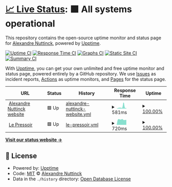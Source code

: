 # [📈 Live Status](https://status.alexnuttinck.dev): <!--live status--> **🟩 All systems operational**

This repository contains the open-source uptime monitor and status page for [Alexandre Nuttinck](https://alexnuttinck.dev), powered by [Upptime](https://github.com/upptime/upptime).

[![Uptime CI](https://github.com/alexnuttinck/upptime/workflows/Uptime%20CI/badge.svg)](https://github.com/upptime/upptime/actions?query=workflow%3A%22Uptime+CI%22)
[![Response Time CI](https://github.com/alexnuttinck/upptime/workflows/Response%20Time%20CI/badge.svg)](https://github.com/upptime/upptime/actions?query=workflow%3A%22Response+Time+CI%22)
[![Graphs CI](https://github.com/alexnuttinck/upptime/workflows/Graphs%20CI/badge.svg)](https://github.com/upptime/upptime/actions?query=workflow%3A%22Graphs+CI%22)
[![Static Site CI](https://github.com/alexnuttinck/upptime/workflows/Static%20Site%20CI/badge.svg)](https://github.com/upptime/upptime/actions?query=workflow%3A%22Static+Site+CI%22)
[![Summary CI](https://github.com/alexnuttinck/upptime/workflows/Summary%20CI/badge.svg)](https://github.com/upptime/upptime/actions?query=workflow%3A%22Summary+CI%22)

With [Upptime](https://upptime.js.org), you can get your own unlimited and free uptime monitor and status page, powered entirely by a GitHub repository. We use [Issues](https://github.com/alexnuttinck/upptime/issues) as incident reports, [Actions](https://github.com/alexnuttinck/upptime/actions) as uptime monitors, and [Pages](https://status.alexnuttinck.dev) for the status page.

<!--start: status pages-->
<!-- This summary is generated by Upptime (https://github.com/upptime/upptime) -->
<!-- Do not edit this manually, your changes will be overwritten -->
<!-- prettier-ignore -->
| URL | Status | History | Response Time | Uptime |
| --- | ------ | ------- | ------------- | ------ |
| <img alt="" src="https://favicons.githubusercontent.com/alexnuttinck.dev" height="13"> [Alexandre Nuttinck website](https://alexnuttinck.dev) | 🟩 Up | [alexandre-nuttinck-website.yml](https://github.com/alexnuttinck/status-page/commits/HEAD/history/alexandre-nuttinck-website.yml) | <details><summary><img alt="Response time graph" src="./graphs/alexandre-nuttinck-website/response-time-week.png" height="20"> 581ms</summary><br><a href="https://status.alexnuttinck.dev/history/alexandre-nuttinck-website"><img alt="Response time 344" src="https://img.shields.io/endpoint?url=https%3A%2F%2Fraw.githubusercontent.com%2Falexnuttinck%2Fstatus-page%2FHEAD%2Fapi%2Falexandre-nuttinck-website%2Fresponse-time.json"></a><br><a href="https://status.alexnuttinck.dev/history/alexandre-nuttinck-website"><img alt="24-hour response time 298" src="https://img.shields.io/endpoint?url=https%3A%2F%2Fraw.githubusercontent.com%2Falexnuttinck%2Fstatus-page%2FHEAD%2Fapi%2Falexandre-nuttinck-website%2Fresponse-time-day.json"></a><br><a href="https://status.alexnuttinck.dev/history/alexandre-nuttinck-website"><img alt="7-day response time 581" src="https://img.shields.io/endpoint?url=https%3A%2F%2Fraw.githubusercontent.com%2Falexnuttinck%2Fstatus-page%2FHEAD%2Fapi%2Falexandre-nuttinck-website%2Fresponse-time-week.json"></a><br><a href="https://status.alexnuttinck.dev/history/alexandre-nuttinck-website"><img alt="30-day response time 344" src="https://img.shields.io/endpoint?url=https%3A%2F%2Fraw.githubusercontent.com%2Falexnuttinck%2Fstatus-page%2FHEAD%2Fapi%2Falexandre-nuttinck-website%2Fresponse-time-month.json"></a><br><a href="https://status.alexnuttinck.dev/history/alexandre-nuttinck-website"><img alt="1-year response time 344" src="https://img.shields.io/endpoint?url=https%3A%2F%2Fraw.githubusercontent.com%2Falexnuttinck%2Fstatus-page%2FHEAD%2Fapi%2Falexandre-nuttinck-website%2Fresponse-time-year.json"></a></details> | <details><summary><a href="https://status.alexnuttinck.dev/history/alexandre-nuttinck-website">100.00%</a></summary><a href="https://status.alexnuttinck.dev/history/alexandre-nuttinck-website"><img alt="All-time uptime 99.99%" src="https://img.shields.io/endpoint?url=https%3A%2F%2Fraw.githubusercontent.com%2Falexnuttinck%2Fstatus-page%2FHEAD%2Fapi%2Falexandre-nuttinck-website%2Fuptime.json"></a><br><a href="https://status.alexnuttinck.dev/history/alexandre-nuttinck-website"><img alt="24-hour uptime 100.00%" src="https://img.shields.io/endpoint?url=https%3A%2F%2Fraw.githubusercontent.com%2Falexnuttinck%2Fstatus-page%2FHEAD%2Fapi%2Falexandre-nuttinck-website%2Fuptime-day.json"></a><br><a href="https://status.alexnuttinck.dev/history/alexandre-nuttinck-website"><img alt="7-day uptime 100.00%" src="https://img.shields.io/endpoint?url=https%3A%2F%2Fraw.githubusercontent.com%2Falexnuttinck%2Fstatus-page%2FHEAD%2Fapi%2Falexandre-nuttinck-website%2Fuptime-week.json"></a><br><a href="https://status.alexnuttinck.dev/history/alexandre-nuttinck-website"><img alt="30-day uptime 99.99%" src="https://img.shields.io/endpoint?url=https%3A%2F%2Fraw.githubusercontent.com%2Falexnuttinck%2Fstatus-page%2FHEAD%2Fapi%2Falexandre-nuttinck-website%2Fuptime-month.json"></a><br><a href="https://status.alexnuttinck.dev/history/alexandre-nuttinck-website"><img alt="1-year uptime 99.99%" src="https://img.shields.io/endpoint?url=https%3A%2F%2Fraw.githubusercontent.com%2Falexnuttinck%2Fstatus-page%2FHEAD%2Fapi%2Falexandre-nuttinck-website%2Fuptime-year.json"></a></details>
| <img alt="" src="https://favicons.githubusercontent.com/www.lepressoir.be" height="13"> [Le Pressoir](https://www.lepressoir.be/) | 🟩 Up | [le-pressoir.yml](https://github.com/alexnuttinck/status-page/commits/HEAD/history/le-pressoir.yml) | <details><summary><img alt="Response time graph" src="./graphs/le-pressoir/response-time-week.png" height="20"> 720ms</summary><br><a href="https://status.alexnuttinck.dev/history/le-pressoir"><img alt="Response time 735" src="https://img.shields.io/endpoint?url=https%3A%2F%2Fraw.githubusercontent.com%2Falexnuttinck%2Fstatus-page%2FHEAD%2Fapi%2Fle-pressoir%2Fresponse-time.json"></a><br><a href="https://status.alexnuttinck.dev/history/le-pressoir"><img alt="24-hour response time 693" src="https://img.shields.io/endpoint?url=https%3A%2F%2Fraw.githubusercontent.com%2Falexnuttinck%2Fstatus-page%2FHEAD%2Fapi%2Fle-pressoir%2Fresponse-time-day.json"></a><br><a href="https://status.alexnuttinck.dev/history/le-pressoir"><img alt="7-day response time 720" src="https://img.shields.io/endpoint?url=https%3A%2F%2Fraw.githubusercontent.com%2Falexnuttinck%2Fstatus-page%2FHEAD%2Fapi%2Fle-pressoir%2Fresponse-time-week.json"></a><br><a href="https://status.alexnuttinck.dev/history/le-pressoir"><img alt="30-day response time 735" src="https://img.shields.io/endpoint?url=https%3A%2F%2Fraw.githubusercontent.com%2Falexnuttinck%2Fstatus-page%2FHEAD%2Fapi%2Fle-pressoir%2Fresponse-time-month.json"></a><br><a href="https://status.alexnuttinck.dev/history/le-pressoir"><img alt="1-year response time 735" src="https://img.shields.io/endpoint?url=https%3A%2F%2Fraw.githubusercontent.com%2Falexnuttinck%2Fstatus-page%2FHEAD%2Fapi%2Fle-pressoir%2Fresponse-time-year.json"></a></details> | <details><summary><a href="https://status.alexnuttinck.dev/history/le-pressoir">100.00%</a></summary><a href="https://status.alexnuttinck.dev/history/le-pressoir"><img alt="All-time uptime 99.47%" src="https://img.shields.io/endpoint?url=https%3A%2F%2Fraw.githubusercontent.com%2Falexnuttinck%2Fstatus-page%2FHEAD%2Fapi%2Fle-pressoir%2Fuptime.json"></a><br><a href="https://status.alexnuttinck.dev/history/le-pressoir"><img alt="24-hour uptime 100.00%" src="https://img.shields.io/endpoint?url=https%3A%2F%2Fraw.githubusercontent.com%2Falexnuttinck%2Fstatus-page%2FHEAD%2Fapi%2Fle-pressoir%2Fuptime-day.json"></a><br><a href="https://status.alexnuttinck.dev/history/le-pressoir"><img alt="7-day uptime 100.00%" src="https://img.shields.io/endpoint?url=https%3A%2F%2Fraw.githubusercontent.com%2Falexnuttinck%2Fstatus-page%2FHEAD%2Fapi%2Fle-pressoir%2Fuptime-week.json"></a><br><a href="https://status.alexnuttinck.dev/history/le-pressoir"><img alt="30-day uptime 99.47%" src="https://img.shields.io/endpoint?url=https%3A%2F%2Fraw.githubusercontent.com%2Falexnuttinck%2Fstatus-page%2FHEAD%2Fapi%2Fle-pressoir%2Fuptime-month.json"></a><br><a href="https://status.alexnuttinck.dev/history/le-pressoir"><img alt="1-year uptime 99.47%" src="https://img.shields.io/endpoint?url=https%3A%2F%2Fraw.githubusercontent.com%2Falexnuttinck%2Fstatus-page%2FHEAD%2Fapi%2Fle-pressoir%2Fuptime-year.json"></a></details>

<!--end: status pages-->

[**Visit our status website →**](https://status.alexnuttinck.dev)

## 📄 License

- Powered by: [Upptime](https://github.com/upptime/upptime)
- Code: [MIT](./LICENSE) © [Alexandre Nuttinck](https://alexnuttinck.dev)
- Data in the `./history` directory: [Open Database License](https://opendatacommons.org/licenses/odbl/1-0/)
